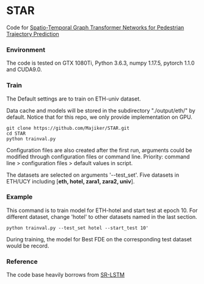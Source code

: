 # STAR
Code for [Spatio-Temporal Graph Transformer Networks for Pedestrian Trajectory Prediction](https://arxiv.org/abs/2005.08514)

### Environment

The code is tested on GTX 1080Ti, Python 3.6.3, numpy 1.17.5, pytorch 1.1.0 and CUDA9.0.

### Train

The Default settings are to train on ETH-univ dataset. 

Data cache and models will be stored in the subdirectory "./output/eth/" by default. Notice that for this repo, we only provide implementation on GPU.

```
git clone https://github.com/Majiker/STAR.git
cd STAR
python trainval.py
```

Configuration files are also created after the first run, arguments could be modified through configuration files or command line. 
Priority: command line \> configuration files \> default values in script.

The datasets are selected on arguments '--test_set'. Five datasets in ETH/UCY including
[**eth, hotel, zara1, zara2, univ**].

### Example

This command is to train model for ETH-hotel and start test at epoch 10. For different dataset, change 'hotel' to other datasets named in the last section.

```
python trainval.py --test_set hotel --start_test 10'
```

During training, the model for Best FDE on the corresponding test dataset would be record.


### Reference

The code base heavily borrows from [SR-LSTM](https://github.com/zhangpur/SR-LSTM)
